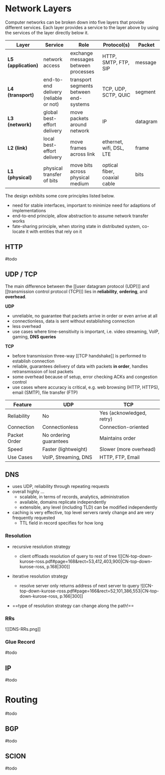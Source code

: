 

# Network Layers
Computer networks can be broken down into five layers that provide different services. Each layer provides a service to the layer above by using the services of the layer directly below it.

| Layer                | Service                               | Role                                   | Protocol(s)                  | Packet   |
| -------------------- | ------------------------------------- | -------------------------------------- | ---------------------------- | -------- |
| **L5 (application)** | network access                        | exchange messages between processes    | HTTP, SMTP, FTP, SIP         | message  |
| **L4 (transport)**   | end-to-end delivery (reliable or not) | transport segments between end-systems | TCP, UDP, SCTP, QUIC         | segment  |
| **L3 (network)**     | global best-effort delivery           | move packets around network            | IP                           | datagram |
| **L2 (link)**        | local best-effort delivery            | move frames across link                | ethernet, wifi, DSL, LTE     | frame    |
| **L1 (physical)**    | physical transfer of bits             | move bits across physical medium       | optical fiber, coaxial cable | bits     |
The design exhibits some core principles listed below.
- need for stable interfaces, important to minimize need for adaptions of implementations
- end-to-end principle, allow abstraction to assume network transfer works
- fate-sharing principle, when storing state in distributed system, co-locate it with entities that rely on it

## HTTP
#todo 

## UDP / TCP
The main difference between the [[user datagram protocol (UDP)]] and [[transmission control protocol (TCP)]] lies in **reliability**, **ordering**, and **overhead**.

**UDP**
- unreliable, no guarantee that packets arrive in order or even arrive at all
- connectionless, data is sent without establishing connection
- less overhead
- use cases where time-sensitivity is important, i.e. video streaming, VoIP, gaming, **DNS queries**

**TCP**
- before transmission three-way [[TCP handshake]] is performed to establish connection
- reliable, guarantees delivery of data with packets **in order**, handles retransmission of lost packets
- some overhead because of setup, error checking ACKs and congestion control
- use cases where accuracy is critical, e.g. web browsing (HTTP, HTTPS), email (SMTP), file transfer (FTP)

| **Feature**  | **UDP**                | **TCP**                   |
| ------------ | ---------------------- | ------------------------- |
| Reliability  | No                     | Yes (acknowledged, retry) |
| Connection   | Connectionless         | Connection-oriented       |
| Packet Order | No ordering guarantees | Maintains order           |
| Speed        | Faster (lightweight)   | Slower (more overhead)    |
| Use Cases    | VoIP, Streaming, DNS   | HTTP, FTP, Email          |

## DNS
- uses UDP, reliability through repeating requests
- overall highly ...
	- scalable, in terms of records, analytics, administration
	- available, domains replicate independently
	- extensible, any level (including TLD) can be modified independently
- caching is very effective, top level servers rarely change and are very frequently requested
	- TTL field in record specifies for how long

### Resolution
- recursive resolution strategy
	- client offloads resolution of query to rest of tree
	![[CN-top-down-kurose-ross.pdf#page=168&rect=53,412,403,900|CN-top-down-kurose-ross, p.168|300]]
- iterative resolution strategy
	- resolve server only returns address of next server to query
	![[CN-top-down-kurose-ross.pdf#page=166&rect=52,101,386,553|CN-top-down-kurose-ross, p.166|300]]
	
- ==type of resolution strategy can change along the path!==

### RRs
![[DNS-RRs.png]]

### Glue Record
#todo 


## IP
#todo 


# Routing
#todo 
## BGP
#todo 

## SCION
#todo 
 